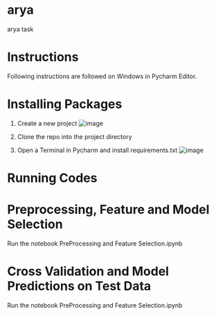 # arya
arya task

# Instructions
Following instructions are followed on Windows in Pycharm Editor.

# Installing Packages
1. Create a new project
![image](https://user-images.githubusercontent.com/63001103/135751008-ccd85466-df83-4291-ae77-7a53d594078e.png)

2. Clone the repo into the project directory
3. Open a Terminal in Pycharm and install requirements.txt
![image](https://user-images.githubusercontent.com/63001103/135751410-dd4239d8-5eaf-4cdc-a295-2f9e7084e0bf.png)


# Running Codes
# Preprocessing, Feature and Model Selection
Run the notebook PreProcessing and Feature Selection.ipynb

# Cross Validation and Model Predictions on Test Data
Run the notebook PreProcessing and Feature Selection.ipynb
